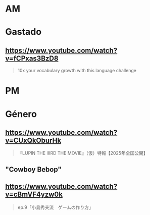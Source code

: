 # AM
# Gastado

## https://www.youtube.com/watch?v=fCPxas3BzD8

> 10x your vocabulary growth with this language challenge 

# PM
# Género

## https://www.youtube.com/watch?v=CUxQkOburHk

> 『LUPIN THE IIIRD THE MOVIE』（仮）特報【2025年全国公開】

## "Cowboy Bebop"

## https://www.youtube.com/watch?v=cBmVF4yzw0k

> ep.9「小島秀夫流　ゲームの作り方」

